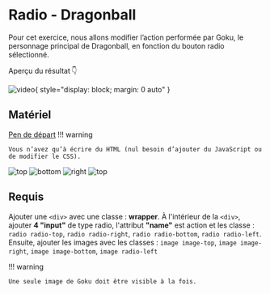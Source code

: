 # Radio - Dragonball
Pour cet exercice, nous allons modifier l’action performée par Goku, le personnage principal de Dragonball, en fonction du bouton radio sélectionné.

Aperçu du résultat 👇

![video](https://github.com/user-attachments/assets/2ad40369-24e2-4ec8-939f-015ad3a092b6){ style="display: block; margin: 0 auto" }

## Matériel

[Pen de départ](https://codepen.io/pen?template=gOZXbXX)
!!! warning

    Vous n’avez qu’à écrire du HTML (nul besoin d’ajouter du JavaScript ou de modifier le CSS).

![top](https://github.com/user-attachments/assets/9430058b-2432-46c5-ab41-fe7c082c2227)
![bottom](https://github.com/user-attachments/assets/897a1095-4f41-44dc-9343-18db355e643f)
![right](https://github.com/user-attachments/assets/46a0041d-8b39-4e09-8a36-5e069e2ff550)
![top](https://github.com/user-attachments/assets/e71d56a3-3b14-4aef-a2a9-de2441af7704)

## Requis

Ajouter une `<div>` avec une classe : **wrapper**.
À l'intérieur de la `<div>`, ajouter **4 "input"** de type radio, l'attribut **"name"** est action et les classe : `radio radio-top`, `radio radio-right`, `radio radio-bottom`, `radio radio-left`.
Ensuite, ajouter les images avec les classes : `image image-top`, `image image-right`, `image image-bottom`, `image radio-left`

!!! warning

    Une seule image de Goku doit être visible à la fois.
